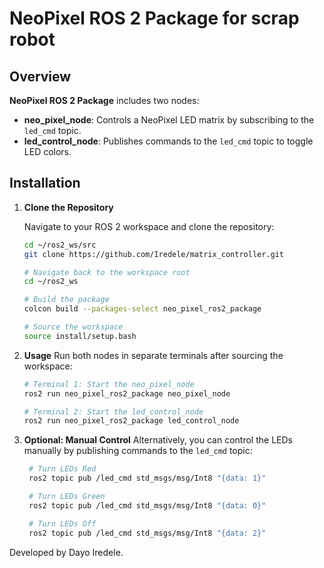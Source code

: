 # NeoPixel ROS 2 Package for scrap robot

## Overview

**NeoPixel ROS 2 Package** includes two nodes:

- **neo_pixel_node**: Controls a NeoPixel LED matrix by subscribing to the `led_cmd` topic.
- **led_control_node**: Publishes commands to the `led_cmd` topic to toggle LED colors.

## Installation

1. **Clone the Repository**

   Navigate to your ROS 2 workspace and clone the repository:

   ```bash
   cd ~/ros2_ws/src
   git clone https://github.com/Iredele/matrix_controller.git
   
   # Navigate back to the workspace root
   cd ~/ros2_ws

   # Build the package
   colcon build --packages-select neo_pixel_ros2_package

   # Source the workspace
   source install/setup.bash

2. **Usage**
Run both nodes in separate terminals after sourcing the workspace:
   ```bash
   # Terminal 1: Start the neo_pixel_node
   ros2 run neo_pixel_ros2_package neo_pixel_node

   # Terminal 2: Start the led_control_node
   ros2 run neo_pixel_ros2_package led_control_node

3. **Optional: Manual Control**
Alternatively, you can control the LEDs manually by publishing commands to the `led_cmd` topic:
   ```bash
    # Turn LEDs Red
    ros2 topic pub /led_cmd std_msgs/msg/Int8 "{data: 1}"

    # Turn LEDs Green
    ros2 topic pub /led_cmd std_msgs/msg/Int8 "{data: 0}"

    # Turn LEDs Off
    ros2 topic pub /led_cmd std_msgs/msg/Int8 "{data: 2}"
   
Developed by Dayo Iredele.

